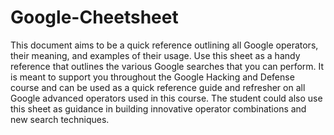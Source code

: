 # Google-Cheetsheet
This document aims to be a quick reference outlining all Google operators, their meaning, and examples of their usage.
Use this sheet as a handy reference that outlines the various Google searches that you can perform. It is meant to support you throughout the Google Hacking
and Defense course and can be used as a quick reference guide and refresher on all Google advanced operators used in this course. The student could also
use this sheet as guidance in building innovative operator combinations and new search techniques.
